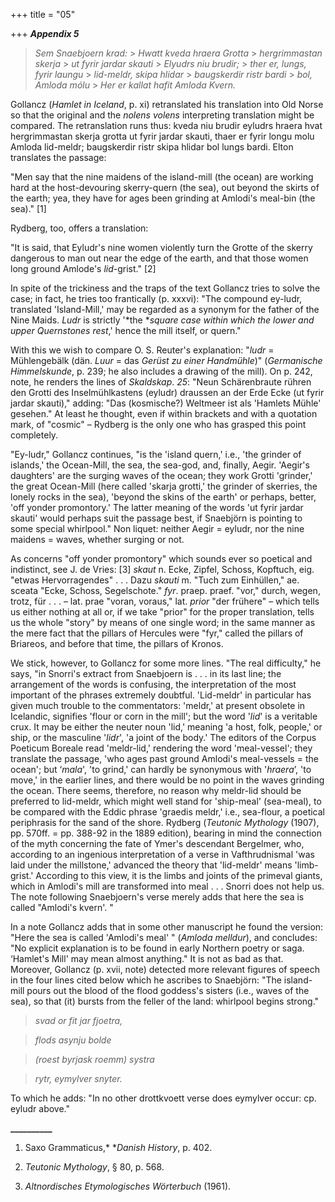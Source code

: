 +++
title = "05"

+++
***Appendix 5***  


>  *Sem Snaebjoern krad:*  >  *Hwatt kveda hraera Grotta*  >  *hergrimmastan skerja*  >  *ut fyrir jardar skauti*  >  *Elyudrs niu brudir;*  >  *ther er, lungs, fyrir laungu*  >  *lid-meldr, skipa hlidar*  >  *baugskerdir ristr bardi*  >  *bol, Amloda mólu*  >  *Her er kallat hafit Amloda Kvern.*  
>  >  > >   
Gollancz \(*Hamlet in Iceland*, p. xi\) retranslated his translation into Old Norse so that the original and the *nolens volens* interpreting translation might be compared. The retranslation runs thus: kveda niu brudir eyludrs hraera hvat hergrimmastan skerja grotta ut fyrir jardar skauti, thaer er fyrir longu molu Amloda lid-meldr; baugskerdir ristr skipa hlidar bol lungs bardi. Elton translates the passage:

"Men say that the nine maidens of the island-mill \(the ocean\) are working hard at the host-devouring skerry-quern \(the sea\), out beyond the skirts of the earth; yea, they have for ages been grinding at Amlodi's meal-bin \(the sea\)." \[1\]

Rydberg, too, offers a translation:

"It is said, that Eyludr's nine women violently turn the Grotte of the skerry dangerous to man out near the edge of the earth, and that those women long ground Amlode's *lid*-grist." \[2\]

In spite of the trickiness and the traps of the text Gollancz tries to solve the case; in fact, he tries too frantically \(p. xxxvi\): "The compound ey-ludr, translated 'Island-Mill,' may be regarded as a synonym for the father of the Nine Maids. *Ludr* is strictly '*the **square case within which the lower and upper Quernstones rest*,' hence the mill itself, or quern."

With this we wish to compare O. S. Reuter's explanation: "*ludr* = Mühlengebälk \(dän. *Luur* = das *Gerüst zu einer Handmühle*\)" \(*Germanische Himmelskunde*, p. 239; he also includes a drawing of the mill\). On p. 242, note, he renders the lines of *Skaldskap*. *25*: "Neun Schärenbraute rühren den Grotti des Inselmühlkastens \(eyludr\) draussen an der Erde Ecke \(ut fyrir jardar skauti\)," adding: "Das \(kosmische?\) Weltmeer ist als 'Hamlets Mühle' gesehen." At least he thought, even if within brackets and with a quotation mark, of "cosmic" – Rydberg is the only one who has grasped this point completely.

"Ey-ludr," Gollancz continues, "is the 'island quern,' i.e., 'the grinder of islands,' the Ocean-Mill, the sea, the sea-god, and, finally, Aegir. 'Aegir's daughters' are the surging waves of the ocean; they work Grotti 'grinder,' the great Ocean-Mill \(here called 'skarja grotti,' the grinder of skerries, the lonely rocks in the sea\), 'beyond the skins of the earth' or perhaps, better, 'off yonder promontory.' The latter meaning of the words 'ut fyrir jardar skauti' would perhaps suit the passage best, if Snaebjörn is pointing to some special whirlpool." Non liquet: neither Aegir = eyludr, nor the nine maidens = waves, whether surging or not.

As concerns "off yonder promontory" which sounds ever so poetical and indistinct, see J. de Vries: \[3\] *skaut* n. Ecke, Zipfel, Schoss, Kopftuch, eig. "etwas Hervorragendes" . . . Dazu *skauti* m. "Tuch zum Einhüllen," ae. sceata "Ecke, Schoss, Segelschote." *fyr*. praep. praef. "vor," durch, wegen, trotz, für . . . – lat. prae "voran, voraus," lat. *prior* "der frühere" – which tells us either nothing at all or, if we take "prior" for the proper translation, tells us the whole "story" by means of one single word; in the same manner as the mere fact that the pillars of Hercules were "fyr," called the pillars of Briareos, and before that time, the pillars of Kronos.

We stick, however, to Gollancz for some more lines. "The real difficulty," he says, "in Snorri's extract from Snaebjoern is . . . in its last line; the arrangement of the words is confusing, the interpretation of the most important of the phrases extremely doubtful. 'Lid-meldr' in particular has given much trouble to the commentators: 'meldr,' at present obsolete in Icelandic, signifies 'flour or corn in the mill'; but the word '*lid*' is a veritable crux. It may be either the neuter noun 'lid,' meaning 'a host, folk, people,' or ship, or the masculine '*lidr*', 'a joint of the body.' The editors of the Corpus Poeticum Boreale read 'meldr-lid,' rendering the word 'meal-vessel'; they translate the passage, 'who ages past ground Amlodi's meal-vessels = the ocean'; but ‘*mala*', 'to grind,' can hardly be synonymous with '*hraera*’, 'to move,' in the earlier lines, and there would be no point in the waves grinding the ocean. There seems, therefore, no reason why meldr-lid should be preferred to lid-meldr, which might well stand for 'ship-meal' \(sea-meal\), to be compared with the Eddic phrase 'graedis meldr,' i.e., sea-flour, a poetical periphrasis for the sand of the shore. Rydberg \(*Teutonic Mythology* \(1907\), pp. 570ff. = pp. 388-92 in the 1889 edition\), bearing in mind the connection of the myth concerning the fate of Ymer's descendant Bergelmer, who, according to an ingenious interpretation of a verse in Vafthrudnismal 'was laid under the millstone,' advanced the theory that 'lid-meldr' means 'limb-grist.' According to this view, it is the limbs and joints of the primeval giants, which in Amlodi's mill are transformed into meal . . . Snorri does not help us. The note following Snaebjoern's verse merely adds that here the sea is called "Amlodi's kvern'. "

In a note Gollancz adds that in some other manuscript he found the version: "Here the sea is called 'Amlodi's meal' " \(*Amloda melldur*\), and concludes: "No explicit explanation is to be found in early Northern poetry or saga. ‘Hamlet's Mill' may mean almost anything." It is not as bad as that. Moreover, Gollancz \(p. xvii, note\) detected more relevant figures of speech in the four lines cited below which he ascribes to Snaebjörn: "The island-mill pours out the blood of the flood goddess's sisters \(i.e., waves of the sea\), so that \(it\) bursts from the feller of the land: whirlpool begins strong."

>  
> *svad or fit jar fjoetra,* 

> *flods asynju bolde* 

> *\(roest byrjask roemm\) systra* 

> *rytr, eymylver snyter.* 


To which he adds: "In no other drottkvoett verse does eymylver occur: cp. eyludr above."

**\_\_\_\_\_\_\_\_\_\_**

1. Saxo Grammaticus,* **Danish History*, p. 402.

2. *Teutonic Mythology*, § 80, p. 568.

3. *Altnordisches Etymologisches Wörterbuch* \(1961\).



